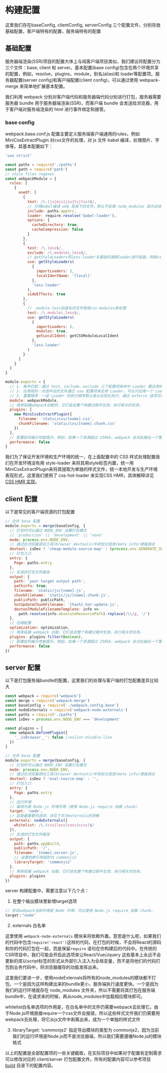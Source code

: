 # 构建配置

这里我们存在baseConfig, clientConfig, serverConfig 三个配置文件，分别存放基础配置，客户端特有的配置，服务端特有的配置
## 基础配置

服务器端渲染(SSR)项目的配置大体上与纯客户端项目类似，我们建议将配置分为三个文件：base, client 和 server。基本配置(base config)包含在两个环境共享的配置，例如，resolve，plugins，module，别名(alias)和 loader等配置项。服务器配置(server config)和客户端配置(client config)，可以通过使用 webpack-merge 来简单地扩展基本配置。

我们利用 webpack 分别对客户端代码和服务器端代码分别进行打包，服务器需要服务器 bundle 用于服务器端渲染(SSR)，而客户端 bundle 会发送给浏览器，用于客户端对服务端渲染的 html 进行事件绑定和接管。

###  base config

webpack.base.conf.js 配置主要定义服务端客户端通用的rules，例如 MiniCssExtractPlugin 对css文件的处理，对 js 文件 babel 编译，处理图片、字体等。其基本配置如下：

```javascript
'use strict'

const paths = require('./paths')
const path = require('path')
// style files regexes
const webpackModule = {
  rules: [
    {
      oneOf: [
        {
          test: /\.(js|mjs|jsx|ts|tsx)$/,
          // 只用babel编译 web 目录下的文件，默认不处理 node_modules 因为这会拖慢你的构建速度，如果有特殊 node_modules 模块编译需求，可以在这里自行添加
          include: paths.appSrc,
          loader: require.resolve('babel-loader'),
          options: {
            cacheDirectory: true,
            cacheCompression: false
          }
        },
        {
          test: /\.less$/,
          exclude: /\.module\.less$/,
          // getStyleLoaders将less-loader与基础的通用loader进行组装，例如css-loader,postcss-loader等
          use: getStyleLoaders(
            {
              importLoaders: 2,
              localIdentName: '[local]'
            },
            'less-loader'
          ),
          sideEffects: true
        },
        {
          // .module.less后缀名的文件使用css-modules来处理
          test: /\.module\.less$/,
          use: getStyleLoaders(
            {
              importLoaders: 2,
              modules: true,
              getLocalIdent: getCSSModuleLocalIdent
            },
            'less-loader'
          )
        }
      ]
    }
  ]
}

module.exports = {
  // 1. 条件匹配：通过 test、include、exclude 三个配置项来命中 Loader 要应用规则的文件。
  // 2. 应用规则：对选中后的文件通过 use 配置项来应用 Loader，可以只应用一个 Loader 或者按照从后往前的顺序应用一组 Loader，同时还可以分别给Loader 传入参数。
  // 3. 重置顺序：一组 Loader 的执行顺序默认是从右到左执行，通过 enforce 选项可以让其中一个 Loader 的执行顺序放到最前或者最后。
  module: webpackModule,
  // 用来拓展webpack功能的，它们会在整个构建过程中生效，执行相关的任务。
  plugins: [
    new MiniCssExtractPlugin({
      filename: 'static/css/[name].css',
      chunkFilename: 'static/css/[name].chunk.css'
    })
  ],
  // 配置如何展示性能提示。例如，如果一个资源超过 250kb，webpack 会对此输出一个警告来通知你。
  performance: false
}
```

我们为了保证开发环境和生产环境的统一，在上面配置中的 CSS 样式处理配置我们在开发环境没有用 style-loader 来将其用style标签内置，统一用MiniCssExtractPlugin来将其提取为单独的样式文件，统一本地开发与生产环境表现形式，这里我们使用了 css-hot-loader 来实现CSS HMR，具体解释详见 [CSS HMR 实现](/guide/hmr.html#css-hmr-实现)。

## client 配置

以下是常见的客户端资源的打包配置

```javascript
// 合并 base 配置
module.exports = merge(baseConfig, {
  // 打包时可以通过 NODE_ENV 设置打包模式
  // 'production' || 'development' || 'none'
  mode: process.env.NODE_ENV,
  // 通过在浏览器调试工具(browser devtools)中添加元信息(meta info)增强调试
  devtool: isDev ? 'cheap-module-source-map' : (process.env.GENERATE_SOURCEMAP !== 'false' ? 'source-map' : false),
  // 打包入口
  entry: {
    Page: paths.entry
  },
  // 生成的打包文件路径
  output: {
    path: 'your target output path',
    pathinfo: true,
    filename: 'static/js/[name].js',
    chunkFilename: 'static/js/[name].chunk.js',
    publicPath: publicPath,
    hotUpdateChunkFilename: '[hash].hot-update.js',
    devtoolModuleFilenameTemplate: info =>
      path.resolve(info.absoluteResourcePath).replace(/\\/g, '/')
  },
  // 压缩配置
  optimization: optimization,
  // 用来拓展 webpack 功能，它们会在整个构建过程中生效，执行相关的任务。
  plugins: plugins.filter(Boolean),
  // 配置如何展示性能提示。例如，如果一个资源超过 250kb，webpack 会对此输出一个警告来通知你。
  performance: false
})
```

## server 配置

以下是打包服务端bundle的配置，这里我们的处理与客户端的打包配置差异比较大

```js
const webpack = require('webpack')
const merge = require('webpack-merge')
const baseConfig = require('./webpack.config.base')
const nodeExternals = require('webpack-node-externals')
const paths = require('./paths')
const isDev = process.env.NODE_ENV === 'development'

const plugins = [
  new webpack.DefinePlugin({
    '__isBrowser__': false //eslint-disable-line
  })
]

// 合并 base 配置
module.exports = merge(baseConfig, {
  // 打包时可以通过 NODE_ENV 设置打包模式
  mode: process.env.NODE_ENV,
  // 通过在浏览器调试工具(browser devtools)中添加元信息(meta info)增强调试
  devtool: isDev ? 'eval-source-map' : '',
  // 打包入口
  entry: {
    Page: paths.entry
  },
  // 运行环境
  // 编译为类 Node.js 环境可用（使用 Node.js require 加载 chunk）
  target: 'node',
  // 这是最重要的选项，详见下方对externals的讲解
  externals: nodeExternals({
    whitelist: /\.(css|less|sass|scss)$/
  }),
  // 生成的打包文件路径
  output: {
    path: paths.appBuild,
    publicPath: '/',
    filename: '[name].server.js',
    // 设置依赖引用规则为 commonjs2
    libraryTarget: 'commonjs2'
  },
  // 用来拓展 webpack 功能，它们会在整个构建过程中生效，执行相关的任务。
  plugins: plugins
})
```

server 构建配置中，需要注意以下几个点：

1. 在整个输出模块里新增target选项

```js
// 告诉webpack当前环境是 Node 环境，可以使用 Node.js require 加载 chunk。
target："node"
```

2. externals 白名单

这里使用 `webpack-node-externals` 模块来将依赖外置。意思是什么呢，如果我们的代码中包含`require('react')`这样的代码，在打包的时候，不会将React的源码和你的代码打包在一起，而是保留`require` 语句在你构建后的代码中。在传统的CSR项目中，我们可能会开启此选项来让React/Vue/Jquery 这些基本上永远不会更新的库以script标签的形式从外部引入注入为全局变量，而不是将他们的代码打包到业务代码中，将浏览器缓存的功能发挥出来。

这里我们更进一步，使用nodeExternals将所有的node_modules的模块都不打包，一个是因为这样构建出来的bundle更小，服务端执行速度更快。一个是因为我们的运行环境就存在 node_modules 文件夹，所以不需要将其打包在服务端bundle中，在请求来的时候，再从node_modules中加载相应模块即可。

whitelist白名单选项的作用是，在白名单中的文件仍需要webpack去处理它。由于Node.js环境直接require一个css文件会报错，所以这些样式文件我们仍需要用webpack去处理，将它从js文件中剥离出来，成为一个单独的样式文件

3. libraryTarget: 'commonjs2' 指定导出模块的类型为 commonjs2，因为当前我们的运行环境是Node.js而不是浏览器端，所以我们需要遵循Node.js的模块格式


以上的配置是全部配置项的一些关键截取，在实际项目中如果对于配置有定制需求可以修改对应的 client/server 打包配置文件。所有的配置内容可以参考项目 [build](https://github.com/ykfe/egg-react-ssr/tree/master/example/ssr-with-js/build) 目录下的配置内容。
